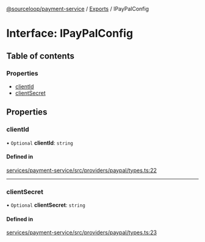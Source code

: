 [@sourceloop/payment-service](../README.md) / [Exports](../modules.md) / IPayPalConfig

# Interface: IPayPalConfig

## Table of contents

### Properties

- [clientId](IPayPalConfig.md#clientid)
- [clientSecret](IPayPalConfig.md#clientsecret)

## Properties

### clientId

• `Optional` **clientId**: `string`

#### Defined in

[services/payment-service/src/providers/paypal/types.ts:22](https://github.com/sourcefuse/loopback4-microservice-catalog/blob/d35fdb3f0/services/payment-service/src/providers/paypal/types.ts#L22)

___

### clientSecret

• `Optional` **clientSecret**: `string`

#### Defined in

[services/payment-service/src/providers/paypal/types.ts:23](https://github.com/sourcefuse/loopback4-microservice-catalog/blob/d35fdb3f0/services/payment-service/src/providers/paypal/types.ts#L23)
